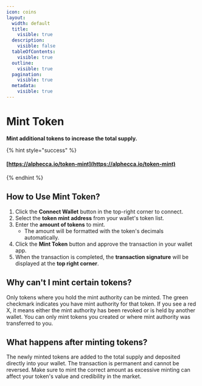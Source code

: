 ```yaml
---
icon: coins
layout:
  width: default
  title:
    visible: true
  description:
    visible: false
  tableOfContents:
    visible: true
  outline:
    visible: true
  pagination:
    visible: true
  metadata:
    visible: true
---
```


# Mint Token

**Mint additional tokens to increase the total supply.**

{% hint style="success" %}
#### [https://alphecca.io/token-mint](https://alphecca.io/token-mint)
{% endhint %}

## How to Use Mint Token?&#x20;

1. Click the **Connect Wallet** button in the top-right corner to connect.
2. Select the **token mint address** from your wallet's token list.
3. Enter the **amount of tokens** to mint.
   * The amount will be formatted with the token's decimals automatically.
4. Click the **Mint Token** button and approve the transaction in your wallet app.
5. When the transaction is completed, the **transaction signature** will be displayed at the **top right corner**.

## Why can't I mint certain tokens?

Only tokens where you hold the mint authority can be minted. The green checkmark indicates you have mint authority for that token. If you see a red X, it means either the mint authority has been revoked or is held by another wallet. You can only mint tokens you created or where mint authority was transferred to you.

## What happens after minting tokens?

The newly minted tokens are added to the total supply and deposited directly into your wallet. The transaction is permanent and cannot be reversed. Make sure to mint the correct amount as excessive minting can affect your token's value and credibility in the market.

